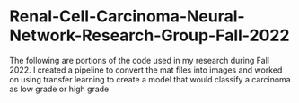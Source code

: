 # Renal-Cell-Carcinoma-Neural-Network-Research-Group-Fall-2022
The following are portions of the code used in my research during Fall 2022. I created a pipeline to convert the mat files into images and worked on using transfer learning to create a model that would classify a carcinoma as low grade or high grade

